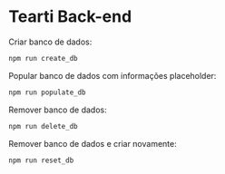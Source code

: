 # Tearti Back-end

Criar banco de dados:

```sh
npm run create_db
```

Popular banco de dados com informações placeholder:

```sh
npm run populate_db
```

Remover banco de dados:

```sh
npm run delete_db
```

Remover banco de dados e criar novamente:

```sh
npm run reset_db
```